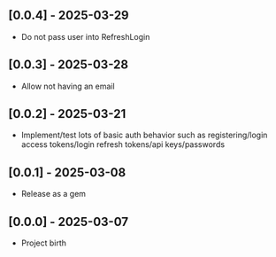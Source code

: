 ## [0.0.4] - 2025-03-29

- Do not pass user into RefreshLogin

## [0.0.3] - 2025-03-28

- Allow not having an email

## [0.0.2] - 2025-03-21

- Implement/test lots of basic auth behavior such as
  registering/login access tokens/login refresh tokens/api keys/passwords

## [0.0.1] - 2025-03-08

- Release as a gem

## [0.0.0] - 2025-03-07

- Project birth
